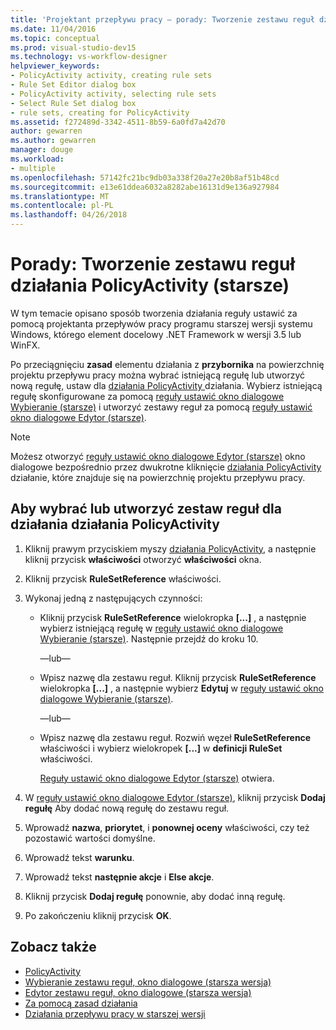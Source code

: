 ```yaml
---
title: 'Projektant przepływu pracy — porady: Tworzenie zestawu reguł działania PolicyActivity (starsze)'
ms.date: 11/04/2016
ms.topic: conceptual
ms.prod: visual-studio-dev15
ms.technology: vs-workflow-designer
helpviewer_keywords:
- PolicyActivity activity, creating rule sets
- Rule Set Editor dialog box
- PolicyActivity activity, selecting rule sets
- Select Rule Set dialog box
- rule sets, creating for PolicyActivity
ms.assetid: f272489d-3342-4511-8b59-6a0fd7a42d70
author: gewarren
ms.author: gewarren
manager: douge
ms.workload:
- multiple
ms.openlocfilehash: 57142fc21bc9db03a338f20a27e20b8af51b48cd
ms.sourcegitcommit: e13e61ddea6032a8282abe16131d9e136a927984
ms.translationtype: MT
ms.contentlocale: pl-PL
ms.lasthandoff: 04/26/2018
---
```

# <a name="how-to-create-a-policyactivity-rule-set-legacy"></a>Porady: Tworzenie zestawu reguł działania PolicyActivity (starsze)

W tym temacie opisano sposób tworzenia działania reguły ustawić za pomocą projektanta przepływów pracy programu starszej wersji systemu Windows, którego element docelowy .NET Framework w wersji 3.5 lub WinFX.

 Po przeciągnięciu **zasad** elementu działania z **przybornika** na powierzchnię projektu przepływu pracy można wybrać istniejącą regułę lub utworzyć nową regułę, ustaw dla [działania PolicyActivity ](http://go.microsoft.com/fwlink?LinkID=65019) działania. Wybierz istniejącą regułę skonfigurowane za pomocą [reguły ustawić okno dialogowe Wybieranie (starsze)](../workflow-designer/select-rule-set-dialog-box-legacy.md) i utworzyć zestawy reguł za pomocą [reguły ustawić okno dialogowe Edytor (starsze)](../workflow-designer/rule-set-editor-dialog-box-legacy.md).

> [!NOTE]
> Możesz otworzyć [reguły ustawić okno dialogowe Edytor (starsze)](../workflow-designer/rule-set-editor-dialog-box-legacy.md) okno dialogowe bezpośrednio przez dwukrotne kliknięcie [działania PolicyActivity](http://go.microsoft.com/fwlink?LinkID=65019) działanie, które znajduje się na powierzchnię projektu przepływu pracy.

## <a name="to-select-or-create-a-rule-set-for-a-policyactivity-activity"></a>Aby wybrać lub utworzyć zestaw reguł dla działania działania PolicyActivity

1.  Kliknij prawym przyciskiem myszy [działania PolicyActivity](http://go.microsoft.com/fwlink?LinkID=65019), a następnie kliknij przycisk **właściwości** otworzyć **właściwości** okna.

2.  Kliknij przycisk **RuleSetReference** właściwości.

3.  Wykonaj jedną z następujących czynności:

    -   Kliknij przycisk **RuleSetReference** wielokropka **[...]** , a następnie wybierz istniejącą regułę w [reguły ustawić okno dialogowe Wybieranie (starsze)](../workflow-designer/select-rule-set-dialog-box-legacy.md). Następnie przejdź do kroku 10.

         —lub—

    -   Wpisz nazwę dla zestawu reguł. Kliknij przycisk **RuleSetReference** wielokropka **[...]** , a następnie wybierz **Edytuj** w [reguły ustawić okno dialogowe Wybieranie (starsze)](../workflow-designer/select-rule-set-dialog-box-legacy.md).

         —lub—

    -   Wpisz nazwę dla zestawu reguł. Rozwiń węzeł **RuleSetReference** właściwości i wybierz wielokropek **[...]**  w **definicji RuleSet** właściwości.

         [Reguły ustawić okno dialogowe Edytor (starsze)](../workflow-designer/rule-set-editor-dialog-box-legacy.md) otwiera.

4.  W [reguły ustawić okno dialogowe Edytor (starsze)](../workflow-designer/rule-set-editor-dialog-box-legacy.md), kliknij przycisk **Dodaj regułę** Aby dodać nową regułę do zestawu reguł.

5.  Wprowadź **nazwa**, **priorytet**, i **ponownej oceny** właściwości, czy też pozostawić wartości domyślne.

6.  Wprowadź tekst **warunku**.

7.  Wprowadź tekst **następnie akcje** i **Else akcje**.

8.  Kliknij przycisk **Dodaj regułę** ponownie, aby dodać inną regułę.

9. Po zakończeniu kliknij przycisk **OK**.

## <a name="see-also"></a>Zobacz także

- [PolicyActivity](http://go.microsoft.com/fwlink?LinkID=65019)
- [Wybieranie zestawu reguł, okno dialogowe (starsza wersja)](../workflow-designer/select-rule-set-dialog-box-legacy.md)
- [Edytor zestawu reguł, okno dialogowe (starsza wersja)](../workflow-designer/rule-set-editor-dialog-box-legacy.md)
- [Za pomocą zasad działania](http://go.microsoft.com/fwlink?LinkID=65004)
- [Działania przepływu pracy w starszej wersji](../workflow-designer/legacy-workflow-activities.md)